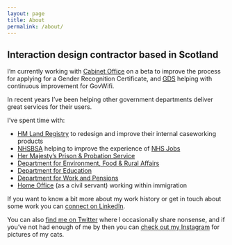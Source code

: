 ```yaml
---
layout: page
title: About
permalink: /about/
---
```


## Interaction design contractor based in Scotland

I&rsquo;m currently working with [Cabinet Office](https://www.gov.uk/government/organisations/cabinet-office) on a beta to improve the process for applying for a Gender Recognition Certificate, and [GDS](https://www.gov.uk/government/organisations/government-digital-service) helping with continuous improvement for GovWifi.

In recent years I&rsquo;ve been helping other government departments deliver great services for their users.

I&rsquo;ve spent time with:
* [HM Land Registry](https://www.gov.uk/government/organisations/land-registry) to redesign and improve their internal caseworking products
* [NHSBSA](https://www.nhsbsa.nhs.uk/) helping to improve the experience of [NHS Jobs](https://beta.jobs.nhs.uk/home)
* [Her Majesty&rsquo;s Prison & Probation Service](https://www.gov.uk/government/organisations/her-majestys-prison-and-probation-service)
* [Department for Environment, Food & Rural Affairs](https://www.gov.uk/government/organisations/department-for-environment-food-rural-affairs)
* [Department for Education](https://www.gov.uk/government/organisations/department-for-education)
* [Department for Work and Pensions](https://www.gov.uk/government/organisations/department-for-work-pensions)
* [Home Office](https://www.gov.uk/government/organisations/home-office) (as a civil servant) working within immigration


If you want to know a bit more about my work history or get in touch about some work you can [connect on LinkedIn](https://www.linkedin.com/in/chrispaularmstrong/).

You can also [find me on Twitter](https://twitter.com/chrisnothanson) where I occasionally share nonsense, and if you&rsquo;ve not had enough of me by then you can [check out my Instagram](https://www.instagram.com/chris.not.hanson/) for pictures of my cats.
